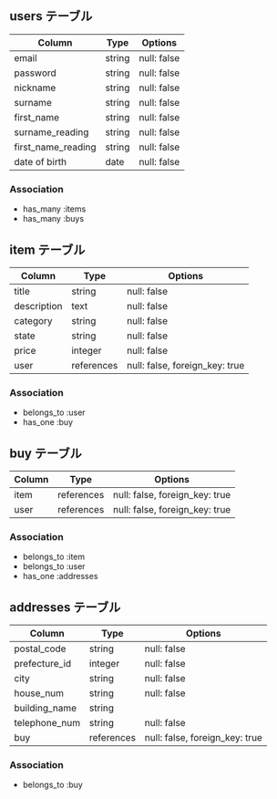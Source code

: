 ## users テーブル

| Column             | Type   | Options     |
| ------------------ | ------ | ----------- |
| email              | string | null: false |
| password           | string | null: false |
| nickname           | string | null: false |
| surname            | string | null: false |
| first_name         | string | null: false |
| surname_reading    | string | null: false |
| first_name_reading | string | null: false |
| date of birth      |  date  | null: false |

### Association

- has_many :items
- has_many :buys

## item テーブル

| Column             | Type       | Options                        |
| ------------------ | ---------- | ------------------------------ |
| title              | string     | null: false                    |
| description        | text       | null: false                    |
| category           | string     | null: false                    |
| state              | string     | null: false                    |
| price              | integer     | null: false                    |
| user               | references | null: false, foreign_key: true |

### Association

- belongs_to :user
- has_one :buy


## buy テーブル

| Column             | Type       | Options                        |
| ------------------ | ---------- | ------------------------------ |
| item               | references | null: false, foreign_key: true |
| user               | references | null: false, foreign_key: true |

### Association

- belongs_to :item
- belongs_to :user
- has_one :addresses

## addresses テーブル

| Column             | Type       | Options                        |
| ------------------ | ---------- | ------------------------------ |
| postal_code        | string     | null: false                    |
| prefecture_id      | integer    | null: false                    |
| city               | string     | null: false                    |
| house_num          | string     | null: false                    |
| building_name      | string     |                                |
| telephone_num      | string     | null: false                    |
|       buy          | references | null: false, foreign_key: true |

### Association

- belongs_to :buy